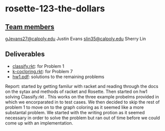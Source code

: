 # rosette-123-the-dollars

## [Team members](users.txt)
gJevans27@calpoly.edu  Justin Evans
slin35@calpoly.edu  Sherry Lin

## Deliverables
* [classify.rkt](hw1/logic/classify.rkt): for Problem 1
* [k-cocloring.rkt](hw1/graph-coloring/k-coloring.rkt): for Problem 7
* [hw1.pdf](hw1.pdf): solutions to the remaining problems

Report: started by getting familur with racket and reading through the docs on the sytax and methods of racket and Rosette. Then started on hw1 solving Classify.rkt
.  This works on the three example probelms provided in which we encorparated in to test cases. We then decided to skip the rest of problem 1 to move on to the graph 
coloring as it seemed like a more substantal problem. We started with the writing protion as it seemed necessary in order to solve the problem but ran out of time before we 
could come up with an implementation. 